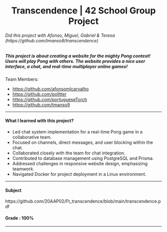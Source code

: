 <h1 align="center"> Transcendence | 42 School Group Project </h1>
<h6>Did this project with Afonso, Miguel, Gabriel & Teresa (https://github.com/tmanso9/transcendence)</h6>

<h5>This project is about creating a website for the mighty Pong contest! Users will play Pong with others. The website provides a nice user interface, a chat, and real-time multiplayer online games!</h5>

Team Members:
- https://github.com/afonsomlcarvalho
- https://github.com/polltter
- https://github.com/portugueseTorch
- https://github.com/tmanso9

-----

<h4>What I learned with this project?</h4>

- Led chat system implementation for a real-time Pong game in a collaborative team.
- Focused on channels, direct messages, and user blocking within the chat.
- Collaborated closely with the team for chat integration.
- Contributed to database management using PostgreSQL and Prisma.
- Addressed challenges in responsive website design, emphasizing teamwork.
- Navigated Docker for project deployment in a Linux environment.



----

<h4>Subject</h4>
https://github.com/20AAP02/Ft_transcendence/blob/main/transcendence.pdf
<br>
<h4>Grade : 100%</h4>

----
